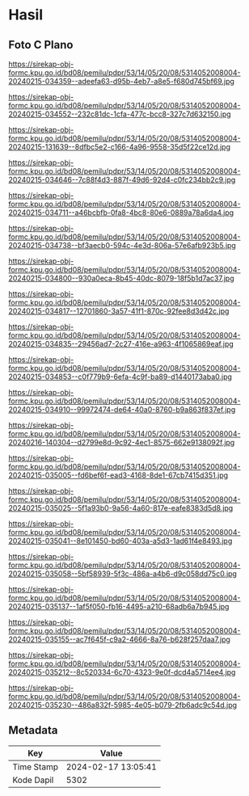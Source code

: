 # Hasil

## Foto C Plano

https://sirekap-obj-formc.kpu.go.id/bd08/pemilu/pdpr/53/14/05/20/08/5314052008004-20240215-034359--adeefa63-d95b-4eb7-a8e5-f680d745bf69.jpg

https://sirekap-obj-formc.kpu.go.id/bd08/pemilu/pdpr/53/14/05/20/08/5314052008004-20240215-034552--232c81dc-1cfa-477c-bcc8-327c7d632150.jpg

https://sirekap-obj-formc.kpu.go.id/bd08/pemilu/pdpr/53/14/05/20/08/5314052008004-20240215-131639--8dfbc5e2-c166-4a96-9558-35d5f22ce12d.jpg

https://sirekap-obj-formc.kpu.go.id/bd08/pemilu/pdpr/53/14/05/20/08/5314052008004-20240215-034646--7c88f4d3-887f-49d6-92d4-c0fc234bb2c9.jpg

https://sirekap-obj-formc.kpu.go.id/bd08/pemilu/pdpr/53/14/05/20/08/5314052008004-20240215-034711--a46bcbfb-0fa8-4bc8-80e6-0889a78a6da4.jpg

https://sirekap-obj-formc.kpu.go.id/bd08/pemilu/pdpr/53/14/05/20/08/5314052008004-20240215-034738--bf3aecb0-594c-4e3d-806a-57e6afb923b5.jpg

https://sirekap-obj-formc.kpu.go.id/bd08/pemilu/pdpr/53/14/05/20/08/5314052008004-20240215-034800--930a0eca-8b45-40dc-8079-18f5b1d7ac37.jpg

https://sirekap-obj-formc.kpu.go.id/bd08/pemilu/pdpr/53/14/05/20/08/5314052008004-20240215-034817--12701860-3a57-41f1-870c-92fee8d3d42c.jpg

https://sirekap-obj-formc.kpu.go.id/bd08/pemilu/pdpr/53/14/05/20/08/5314052008004-20240215-034835--29456ad7-2c27-416e-a963-4f1065869eaf.jpg

https://sirekap-obj-formc.kpu.go.id/bd08/pemilu/pdpr/53/14/05/20/08/5314052008004-20240215-034853--c0f779b9-6efa-4c9f-ba89-d1440173aba0.jpg

https://sirekap-obj-formc.kpu.go.id/bd08/pemilu/pdpr/53/14/05/20/08/5314052008004-20240215-034910--99972474-de64-40a0-8760-b9a863f837ef.jpg

https://sirekap-obj-formc.kpu.go.id/bd08/pemilu/pdpr/53/14/05/20/08/5314052008004-20240216-140304--d2799e8d-9c92-4ec1-8575-662e9138092f.jpg

https://sirekap-obj-formc.kpu.go.id/bd08/pemilu/pdpr/53/14/05/20/08/5314052008004-20240215-035005--fd6bef6f-ead3-4168-8de1-67cb7415d351.jpg

https://sirekap-obj-formc.kpu.go.id/bd08/pemilu/pdpr/53/14/05/20/08/5314052008004-20240215-035025--5f1a93b0-9a56-4a60-817e-eafe8383d5d8.jpg

https://sirekap-obj-formc.kpu.go.id/bd08/pemilu/pdpr/53/14/05/20/08/5314052008004-20240215-035041--8e101450-bd60-403a-a5d3-1ad61f4e8493.jpg

https://sirekap-obj-formc.kpu.go.id/bd08/pemilu/pdpr/53/14/05/20/08/5314052008004-20240215-035058--5bf58939-5f3c-486a-a4b6-d9c058dd75c0.jpg

https://sirekap-obj-formc.kpu.go.id/bd08/pemilu/pdpr/53/14/05/20/08/5314052008004-20240215-035137--1af5f050-fb16-4495-a210-68adb6a7b945.jpg

https://sirekap-obj-formc.kpu.go.id/bd08/pemilu/pdpr/53/14/05/20/08/5314052008004-20240215-035155--ac7f645f-c9a2-4666-8a76-b628f257daa7.jpg

https://sirekap-obj-formc.kpu.go.id/bd08/pemilu/pdpr/53/14/05/20/08/5314052008004-20240215-035212--8c520334-6c70-4323-9e0f-dcd4a5714ee4.jpg

https://sirekap-obj-formc.kpu.go.id/bd08/pemilu/pdpr/53/14/05/20/08/5314052008004-20240215-035230--486a832f-5985-4e05-b079-2fb6adc9c54d.jpg


## Metadata

| Key        | Value               |
| ---------- | ------------------- |
| Time Stamp | 2024-02-17 13:05:41 |
| Kode Dapil | 5302                |



